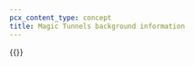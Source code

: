 ```yaml
---
pcx_content_type: concept
title: Magic Tunnels background information
---
```


{{<render file="magic-tunnel-health-alerts/_magic-tunnels-slos.md" >}}